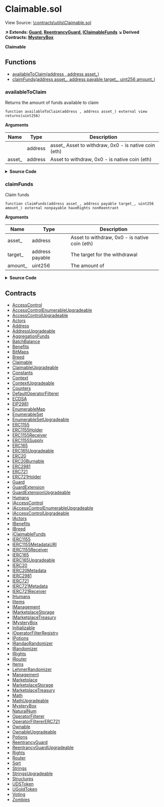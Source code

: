 # Claimable.sol

View Source: [\contracts\utils\Claimable.sol](..\contracts\utils\Claimable.sol)

**↗ Extends: [Guard](Guard.md), [ReentrancyGuard](ReentrancyGuard.md), [IClaimableFunds](IClaimableFunds.md)**
**↘ Derived Contracts: [MysteryBox](MysteryBox.md)**

**Claimable**

## Functions

- [availableToClaim(address , address asset_)](#availabletoclaim)
- [claimFunds(address asset_, address payable target_, uint256 amount_)](#claimfunds)

### availableToClaim

Returns the amount of funds available to claim

```solidity
function availableToClaim(address , address asset_) external view
returns(uint256)
```

**Arguments**

| Name        | Type           | Description  |
| ------------- |------------- | -----|
|  | address | asset_ Asset to withdraw, 0x0 - is native coin (eth) | 
| asset_ | address | Asset to withdraw, 0x0 - is native coin (eth) | 

<details>
	<summary><strong>Source Code</strong></summary>

```javascript
function availableToClaim(

        address, /*owner_*/

        address asset_

    ) external view returns (uint256) {

        if (asset_ == address(0x0)) {

            return address(this).balance;

        } else {

            return IERC20(asset_).balanceOf(address(this));

        }

    }
```
</details>

### claimFunds

Claim funds

```solidity
function claimFunds(address asset_, address payable target_, uint256 amount_) external nonpayable haveRights nonReentrant 
```

**Arguments**

| Name        | Type           | Description  |
| ------------- |------------- | -----|
| asset_ | address | Asset to withdraw, 0x0 - is native coin (eth) | 
| target_ | address payable | The target for the withdrawal | 
| amount_ | uint256 | The amount of | 

<details>
	<summary><strong>Source Code</strong></summary>

```javascript
function claimFunds(

        address asset_,

        address payable target_,

        uint256 amount_

    ) external haveRights nonReentrant {

        require(target_ != address(0), "ZERO ADDRESS");

        if (asset_ == address(0x0)) {

            (bool sent, ) = target_.call{value: amount_}("");

            require(sent, "Can't sent");

        } else {

            require(

                IERC20(asset_).transfer(target_, amount_),

                "CANNOT TRANSFER"

            );

        }

    }
```
</details>

## Contracts

* [AccessControl](AccessControl.md)
* [AccessControlEnumerableUpgradeable](AccessControlEnumerableUpgradeable.md)
* [AccessControlUpgradeable](AccessControlUpgradeable.md)
* [Actors](Actors.md)
* [Address](Address.md)
* [AddressUpgradeable](AddressUpgradeable.md)
* [AggregationFunds](AggregationFunds.md)
* [BatchBalance](BatchBalance.md)
* [Benefits](Benefits.md)
* [BitMaps](BitMaps.md)
* [Breed](Breed.md)
* [Claimable](Claimable.md)
* [ClaimableUpgradeable](ClaimableUpgradeable.md)
* [Constants](Constants.md)
* [Context](Context.md)
* [ContextUpgradeable](ContextUpgradeable.md)
* [Counters](Counters.md)
* [DefaultOperatorFilterer](DefaultOperatorFilterer.md)
* [ECDSA](ECDSA.md)
* [EIP2981](EIP2981.md)
* [EnumerableMap](EnumerableMap.md)
* [EnumerableSet](EnumerableSet.md)
* [EnumerableSetUpgradeable](EnumerableSetUpgradeable.md)
* [ERC1155](ERC1155.md)
* [ERC1155Holder](ERC1155Holder.md)
* [ERC1155Receiver](ERC1155Receiver.md)
* [ERC1155Supply](ERC1155Supply.md)
* [ERC165](ERC165.md)
* [ERC165Upgradeable](ERC165Upgradeable.md)
* [ERC20](ERC20.md)
* [ERC20Burnable](ERC20Burnable.md)
* [ERC2981](ERC2981.md)
* [ERC721](ERC721.md)
* [ERC721Holder](ERC721Holder.md)
* [Guard](Guard.md)
* [GuardExtension](GuardExtension.md)
* [GuardExtensionUpgradeable](GuardExtensionUpgradeable.md)
* [Humans](Humans.md)
* [IAccessControl](IAccessControl.md)
* [IAccessControlEnumerableUpgradeable](IAccessControlEnumerableUpgradeable.md)
* [IAccessControlUpgradeable](IAccessControlUpgradeable.md)
* [IActors](IActors.md)
* [IBenefits](IBenefits.md)
* [IBreed](IBreed.md)
* [IClaimableFunds](IClaimableFunds.md)
* [IERC1155](IERC1155.md)
* [IERC1155MetadataURI](IERC1155MetadataURI.md)
* [IERC1155Receiver](IERC1155Receiver.md)
* [IERC165](IERC165.md)
* [IERC165Upgradeable](IERC165Upgradeable.md)
* [IERC20](IERC20.md)
* [IERC20Metadata](IERC20Metadata.md)
* [IERC2981](IERC2981.md)
* [IERC721](IERC721.md)
* [IERC721Metadata](IERC721Metadata.md)
* [IERC721Receiver](IERC721Receiver.md)
* [IHumans](IHumans.md)
* [IItems](IItems.md)
* [IManagement](IManagement.md)
* [IMarketplaceStorage](IMarketplaceStorage.md)
* [IMarketplaceTreasury](IMarketplaceTreasury.md)
* [IMysteryBox](IMysteryBox.md)
* [Initializable](Initializable.md)
* [IOperatorFilterRegistry](IOperatorFilterRegistry.md)
* [IPotions](IPotions.md)
* [IRandaoRandomizer](IRandaoRandomizer.md)
* [IRandomizer](IRandomizer.md)
* [IRights](IRights.md)
* [IRouter](IRouter.md)
* [Items](Items.md)
* [LehmerRandomizer](LehmerRandomizer.md)
* [Management](Management.md)
* [Marketplace](Marketplace.md)
* [MarketplaceStorage](MarketplaceStorage.md)
* [MarketplaceTreasury](MarketplaceTreasury.md)
* [Math](Math.md)
* [MathUpgradeable](MathUpgradeable.md)
* [MysteryBox](MysteryBox.md)
* [NaturalNum](NaturalNum.md)
* [OperatorFilterer](OperatorFilterer.md)
* [OperatorFiltererERC721](OperatorFiltererERC721.md)
* [Ownable](Ownable.md)
* [OwnableUpgradeable](OwnableUpgradeable.md)
* [Potions](Potions.md)
* [ReentrancyGuard](ReentrancyGuard.md)
* [ReentrancyGuardUpgradeable](ReentrancyGuardUpgradeable.md)
* [Rights](Rights.md)
* [Router](Router.md)
* [Sqrt](Sqrt.md)
* [Strings](Strings.md)
* [StringsUpgradeable](StringsUpgradeable.md)
* [Structures](Structures.md)
* [UDSToken](UDSToken.md)
* [UGoldToken](UGoldToken.md)
* [Voting](Voting.md)
* [Zombies](Zombies.md)
